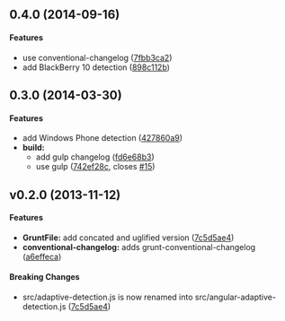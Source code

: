 ## 0.4.0 (2014-09-16)


#### Features

* use conventional-changelog ([7fbb3ca2](https://github.com/angular-adaptive/adaptive-detection.git/commit/7fbb3ca20542355f634c287b96b6ed8277763224))
* add BlackBerry 10 detection ([898c112b](https://github.com/angular-adaptive/adaptive-detection.git/commit/898c112bf790e771346a496a36c5f57647b2fe04))


<a name="0.3.0"></a>
## 0.3.0 (2014-03-30)


#### Features

* add Windows Phone detection ([427860a9](https://github.com/angular-adaptive/adaptive-detection.git/commit/427860a959cf0101b7fae53ec7a9c2574e231841))
* **build:**
  * add gulp changelog ([fd6e68b3](https://github.com/angular-adaptive/adaptive-detection.git/commit/fd6e68b3aabf61456e169fdb1167f818a30c64fa))
  * use gulp ([742ef28c](https://github.com/angular-adaptive/adaptive-detection.git/commit/742ef28c74b192654043e7250ff4de84b621bef4), closes [#15](https://github.com/angular-adaptive/adaptive-detection.git/issues/15))


<a name="v0.2.0"></a>
## v0.2.0 (2013-11-12)


#### Features

* **GruntFile:** add concated and uglified version ([7c5d5ae4](https://github.com/angular-adaptive/adaptive-detection/commit/7c5d5ae4f88fb018fa47fabe2f9b3eab4222494d))
* **conventional-changelog:** adds grunt-conventional-changelog ([a6effeca](https://github.com/angular-adaptive/adaptive-detection/commit/a6effeca5dc5058545a13d404a66b00237e4cbe1))


#### Breaking Changes

* src/adaptive-detection.js is now renamed into src/angular-adaptive-detection.js
 ([7c5d5ae4](https://github.com/angular-adaptive/adaptive-detection/commit/7c5d5ae4f88fb018fa47fabe2f9b3eab4222494d))

